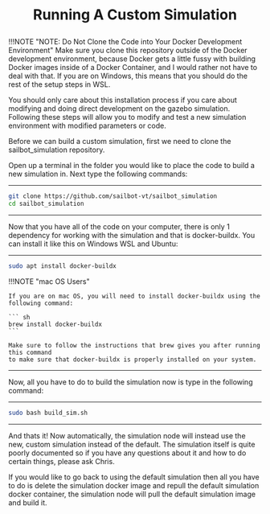 # <p style="text-align: center;"> Running A Custom Simulation </p>


!!!NOTE "NOTE: Do Not Clone the Code into Your Docker Development Environment"
    Make sure you clone this repository outside of the Docker development environment, because Docker gets a little fussy with building Docker images inside of a Docker Container, and I would rather not have to deal with that. If you are on Windows, this means that you should do the rest of the setup steps in WSL.


You should only care about this installation process if you care about modifying and doing direct development on the gazebo simulation. Following these steps will allow you to modify and test a new simulation environment with modified parameters or code.  

Before we can build a custom simulation, first we need to clone the sailbot_simulation repository.

Open up a terminal in the folder you would like to place the code to build a new simulation in. Next type the following commands:

------

``` sh
git clone https://github.com/sailbot-vt/sailbot_simulation 
cd sailbot_simulation
```

------


Now that you have all of the code on your computer, there is only 1 dependency for working with the simulation and that is docker-buildx. You can install it like this on Windows WSL and Ubuntu:

-----

``` sh
sudo apt install docker-buildx
```

!!!NOTE "mac OS Users"

    If you are on mac OS, you will need to install docker-buildx using the following command:

    ``` sh
    brew install docker-buildx
    ```

    Make sure to follow the instructions that brew gives you after running this command
    to make sure that docker-buildx is properly installed on your system.
-----  


Now, all you have to do to build the simulation now is type in the following command:

-----

``` sh
sudo bash build_sim.sh
```

-----

And thats it! Now automatically, the simulation node will instead use the new, custom simulation instead of the default. The simulation itself is quite poorly documented so if you have any questions about it and how to do certain things, please ask Chris.

If you would like to go back to using the default simulation then all you have to do is delete the simulation docker image and repull the default simulation docker container, the simulation node will pull the default simulation image and build it.
